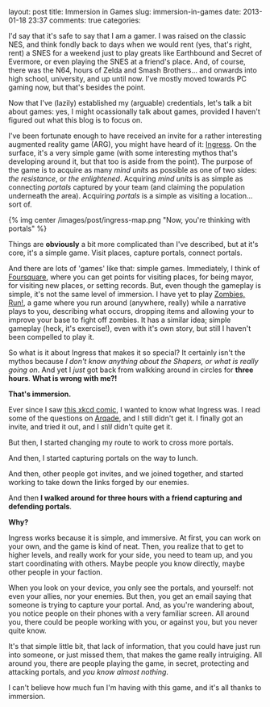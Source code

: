 layout: post
title: Immersion in Games
slug: immersion-in-games
date: 2013-01-18 23:37
comments: true
categories: 

I'd say that it's safe to say that I am a gamer. I was raised on the classic NES, and think fondly back to days when we would rent (yes, that's right, rent) a SNES for a weekend just to play greats like Earthbound and Secret of Evermore, or even playing the SNES at a friend's place. And, of course, there was the N64, hours of Zelda and Smash Brothers... and onwards into high school, university, and up until now. I've mostly moved towards PC gaming now, but that's besides the point.

Now that I've (lazily) established my (arguable) credentials, let's talk a bit about games: yes, I might ocassionally talk about games, provided I haven't figured out what this blog is to focus on.

I've been fortunate enough to have received an invite for a rather interesting augmented reality game (ARG), you might have heard of it: [Ingress][Ingress]. On the surface, it's a very simple game (with some interesting mythos that's developing around it, but that too is aside from the point). The purpose of the game is to acquire as many *mind units* as possible as one of two sides: *the resistance*, or *the enlightened*. Acquiring *mind units* is as simple as connecting *portals* captured by your team (and claiming the population underneath the area). Acquiring *portals* is a simple as visiting a location... sort of.

{% img center /images/post/ingress-map.png "Now, you're thinking with portals" %}

Things are **obviously** a bit more complicated than I've described, but at it's core, it's a simple game. Visit places, capture portals, connect portals.

And there are lots of 'games' like that: simple games. Immediately, I think of [Foursquare][Foursquare], where you can get points for visiting places, for being mayor, for visiting new places, or setting records. But, even though the gameplay is simple, it's not the same level of immersion. I have yet to play [Zombies, Run!][Zombies], a game where you run around (anywhere, really) while a narrative plays to you, describing what occurs, dropping items and allowing your to improve your base to fight off zombies. It has a similar idea; simple gameplay (heck, it's exercise!), even with it's own story, but still I haven't been compelled to play it.

So what is it about Ingress that makes it so special? It certainly isn't the mythos because *I don't know anything about the Shapers, or what is really going on*. And yet I *just* got back from walkking around in circles for **three hours**. **What is wrong with me?!**

**That's immersion.**

Ever since I saw [this xkcd comic][xkcd], I wanted to know what Ingress was. I read some of the questions on [Arqade][Arqade], and I still didn't get it. I finally got an invite, and tried it out, and I *still* didn't quite get it.


But then, I started changing my route to work to cross more portals.

And then, I started capturing portals on the way to lunch.

And then, other people got invites, and we joined together, and started working to take down the links forged by our enemies.

And then **I walked around for three hours with a friend capturing and defending portals**.

**Why?**

Ingress works because it is simple, and immersive. At first, you can work on your own, and the game is kind of neat. Then, you realize that to get to higher levels, and really work for your side, you need to team up, and you start coordinating with others. Maybe people you know directly, maybe other people in your faction.

When you look on your device, you only see the portals, and yourself: not even your allies, nor your enemies. But then, you get an email saying that someone is trying to capture your portal. And, as you're wandering about, you notice people on their phones with a very familiar screen. All around you, there could be people working with you, or against you, but you never quite know.

It's that simple little bit, that lack of information, that you could have just run into someone, or just missed them, that makes the game really intruiging. All around you, there are people playing the game, in secret, protecting and attacking portals, and *you know almost nothing*.

I can't believe how much fun I'm having with this game, and it's all thanks to immersion.

[Arqade]: http://gaming.stackexchange.com/questions/tagged/ingress
[xkcd]: http://xkcd.org/1143/
[Zombies]: https://www.zombiesrungame.com/
[Ingress]: http://www.ingress.com/
[Foursquare]: https://foursquare.com/

